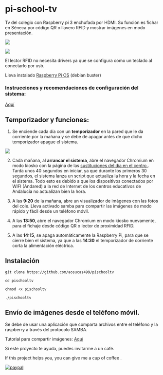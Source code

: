 # pi-school-tv  

Tv del colegio con Raspberry pi 3 enchufada por HDMI. 
Su función es fichar en Séneca por código QR o llavero RFID y mostrar imágenes en modo presentación.

![](https://www.kubii.es/7147-large_default/raspberry-pi-3-modelo-b-1-gb-kubii.jpg)

![](https://images-na.ssl-images-amazon.com/images/I/61Ry5l0ARoL._AC_SL1500_.jpg)

El lector RFID no necesita drivers ya que se configura como un teclado al conectarlo por usb.

Lleva instalado [Raspberry Pi OS](https://www.raspberrypi.org/software/operating-systems/#raspberry-pi-os-32-bit) (debian buster) 

### Instrucciones y recomendaciones de configuración del sistema: 

[Aquí](https://github.com/aosucas499/pischooltv/wiki/Preconfiguraci%C3%B3n-del-sistema)


## Temporizador y funciones:

1. Se enciende cada día con un **temporizador** en la pared que le da corriente por la mañana y se debe de apagar antes de que dicho temporizador apague el sistema.

![](https://images-na.ssl-images-amazon.com/images/I/41c3xcYQaFL.__AC_SY300_QL70_ML2_.jpg)


2. Cada mañana, al **arrancar el sistema**, abre el navegador Chromium en modo kiosko con la página de las [sustituciones del día en el centro.](https://docs.google.com/spreadsheets/d/1LSPw7GFk5Jse_WaKsrxhs9i9-PX7KKsn2EuVbF3cJBA). Tarda unos 40 segundos en iniciar, ya que durante los primeros 30 segundos, el sistema lanza un script que actualiza la hora y la fecha en el sistema. Todo esto es debido a que los dispositivos conectados por WIFI (Andared) a la red de Internet de los centros educativos de Andalucía no actualizan bien la hora.

3. A las **9:20** de la mañana, abre un visualizador de imágenes con las fotos del cole. Lleva activado samba para compartir las imágenes de modo rápido y fácil desde un teléfono móvil.

4. A las **13:50**, abre el navegador Chromium en modo kiosko nuevamente, para el fichaje desde código QR o lector de proximidad RFID. 

5. A las **14:15**, se apaga automáticamente la Raspberry Pi, para que se cierre bien el sistema, ya que a las **14:30** el temporizador de corriente corta la alimentación eléctrica.

## Instalación

`git clone https://github.com/aosucas499/pischooltv`

`cd pischooltv`

`chmod +x pischooltv`

`./pischooltv`

## Envío de imágenes desde el teléfono móvil.

Se debe de usar una aplicación que comparta archivos entre el teléfono y la raspberry a través del protocolo SAMBA. 

Tutorial para compartir imágenes: 
[Aquí](https://github.com/aosucas499/pischooltv/wiki/Im%C3%A1genes-de-Android-a-la-Raspberry)

Si este proyecto te ayuda, puedes invitarme a un café.


If this project helps you,  you can give me a cup of coffee .


[![paypal](https://www.paypalobjects.com/en_US/i/btn/btn_donateCC_LG.gif)](https://www.paypal.com/donate?business=FUMT27MVTRTHJ&no_recurring=0&item_name=Proyectos+TIC+Andaluc%C3%ADa&currency_code=EUR)

